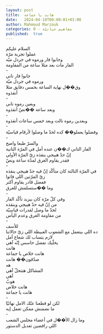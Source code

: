 ```yaml
---
layout: post
title:  هانت يا جماعة
date:   2024-04-10T00:00:01+03:00
author: Mahmoud Marzouk
categories: 0 - مفاهيم حياتيّة
published:  true
---
```

السلام عليكم\
عملوا تجربة مرّة\
وجابوا فار ورموه في جردل ميّه\
الفار مات بعد مثلا ساعة من المقاومة\
-\
جابوا فار تاني\
ورموه في جردل ميّة\
وق��ل نهاية الساعة بخمس دقايق مثلا\
أنقذوه\
-\
وبعين رموه تاني\
وبعد ساعة ��نصّ أنقذوه\
-\
وبعدين رموه تالت وبعد خمس ساعات أنقذوه\
-\
وفضلوا يعملو�� كده لحدّ ما وصلوا لأرقام قياسيّة\
-\
والسرّ طبعا واضح\
الفار التاني ك��ن عنده أمل في المرّة التانية\
إنّ حدّ هييجي ينقذه زيّ المرّة الأولي\
فقدر يقاوم الغرق لمدّة ساعة ونصّ\
-\
في المرّة التالتة كان متأكّد إنّ فيه حدّ هييجي ينقذه\
زيّ المرّتين اللي فاتوا\
ففضل قادر يقاوم أكتر\
وما ��ستسلمش للغرق\
-\
وفي كلّ مرّة كان بيزيد تأكّد الفار\
من إنّ فيه حدّ هييجي وينقذه\
لحدّ ما وصل لقدرات قياسيّة\
من مقاومة الغرق وعدم اليأس\
-\
للأسف\
ده اللي بيتعمل مع الشعوب العبيطة اللي زيّ حالاتنا\
لازم يتساب لك شعاع أمل\
يخلّيك تفضل حاسس إنّه آهي\
هانت\
هانت خلاص يا جماعة\
صدّقون�� هانت\
هه\
المشاكل هتتحلّ آهي\
آهي\
هوبّ\
هانت خلاص\
هانت يا جماعة\
-\
لكن لو قطعنا عنّك الامل نهائيّا\
ما نضمنش ممكن تعمل إيه\
-\
وما زال الأ��ل في أعضاء مجلس الشعب\
اللي رافضين تعديل الدستور
